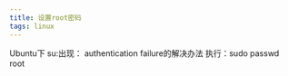 ```yaml
---
title: 设置root密码 
tags: linux
---
```

Ubuntu下 su:出现： authentication failure的解决办法
执行：sudo passwd root
